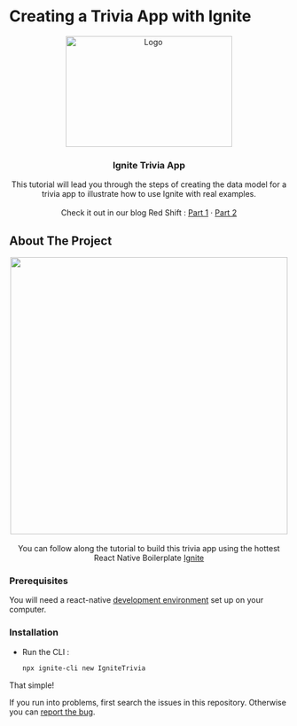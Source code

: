 # Creating a Trivia App with Ignite

<p align="center">
  <a href="https://shift.infinite.red/creating-a-trivia-app-with-ignite-bowser-part-1-1987cc6e93a1">
    <img src="https://miro.medium.com/max/1400/1*0595YdQf6XOqEJt35llhLA.png" alt="Logo" width="300" height="200">
  </a>

  <h3 align="center">Ignite Trivia App</h3>

  <p align="center">
    This tutorial will lead you through the steps of creating the data model for a trivia app to illustrate how to use Ignite with real examples.
    <br />
    <br />
  Check it out in our blog Red Shift : 
    <a href="https://shift.infinite.red/creating-a-trivia-app-with-ignite-bowser-part-1-1987cc6e93a1">Part 1</a>
    ·
    <a href="https://shift.infinite.red/creating-a-trivia-app-with-ignite-bowser-part-ii-a286a978d0c8">Part 2</a>
  </p>
</p>

## About The Project

<center>
 <p align="center">
 <img src="https://user-images.githubusercontent.com/53795920/132755045-d3223e1d-5d8b-4a96-9790-c2b91b9ef577.gif" height="500" >
  
  <br />
  <br />
  You can follow along the tutorial to build this trivia app using the hottest React Native Boilerplate <a href="https://github.com/infinitered/ignite">Ignite</a>
  </p>
</center>

### Prerequisites

You will need a react-native [development environment](https://reactnative.dev/docs/environment-setup) set up on your computer.

### Installation

- Run the CLI :

   ```sh
   npx ignite-cli new IgniteTrivia
   ```

That simple!

If you run into problems, first search the issues in this repository. Otherwise you can <a href="https://github.com/robinheinze/ignite-trivia/issues">report the bug</a>.

